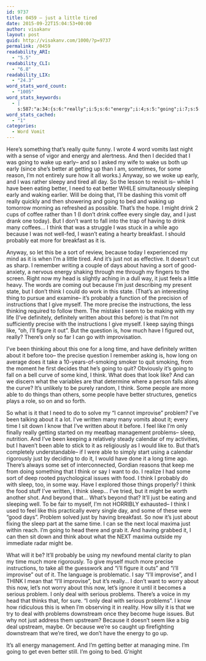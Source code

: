 ```yaml
---
id: 9737
title: 0459 – just a little tired
date: 2015-09-22T15:04:53+00:00
author: visakanv
layout: post
guid: http://visakanv.com/1000/?p=9737
permalink: /0459
readability_ARI:
  - "5.5"
readability_CLI:
  - "6.8"
readability_LIX:
  - "24.3"
word_stats_word_count:
  - "1005"
word_stats_keywords:
  - |
    s:587:"a:34:{s:6:"really";i:5;s:6:"energy";i:4;s:5:"going";i:7;s:5:"early";i:4;s:6:"better";i:6;s:5:"tired";i:3;s:6:"eating";i:3;s:4:"i'll";i:6;s:5:"drink";i:3;s:4:"just";i:10;s:4:"want";i:3;s:5:"think";i:11;s:7:"because";i:5;s:9:"breakfast";i:3;s:8:"probably";i:4;s:4:"sort";i:3;s:4:"head";i:3;s:12:"instructions";i:4;s:4:"give";i:3;s:7:"precise";i:4;s:10:"definitely";i:3;s:7:"written";i:5;s:6:"things";i:3;s:4:"like";i:6;s:7:"there's";i:3;s:4:"long";i:3;s:4:"time";i:5;s:4:"able";i:3;s:9:"improvise";i:4;s:7:"problem";i:3;s:8:"problems";i:4;s:5:"sleep";i:4;s:7:"serious";i:3;s:4:"deal";i:4;}";
word_stats_cached:
  - "1"
categories:
  - Word Vomit
---
```

Here&#8217;s something that&#8217;s really quite funny. I wrote 4 word vomits last night with a sense of vigor and energy and alertness. And then I decided that I was going to wake up early– and so I asked my wife to wake us both up early (since she&#8217;s better at getting up than I am, sometimes, for some reason, I&#8217;m not entirely sure how it all works.) Anyway, so we woke up early, and I was rather sleepy and tired all day. So the lesson to revisit is– while I have been eating better, I need to eat better WHILE simultaneously sleeping early and waking earlier. Will be doing that, I&#8217;ll be dashing this vomit off really quickly and then showering and going to bed and waking up tomorrow morning as refreshed as possible. That&#8217;s the hope. I might drink 2 cups of coffee rather than 1 (I don&#8217;t drink coffee every single day, and I just drank one today). But I don&#8217;t want to fall into the trap of having to drink many coffees&#8230; I think that was a struggle I was stuck in a while ago because I was not well-fed, I wasn&#8217;t eating a hearty breakfast. I should probably eat more for breakfast as it is.

Anyway, so let this be a sort of review, because today I experienced my mind as it is when I&#8217;m a little tired. And it&#8217;s just not as effective. It doesn&#8217;t cut as sharp. I remember writing a couple of days about having a sort of good-anxiety, a nervous energy shaking through me through my fingers to the screen. Right now my head is slightly aching in a dull way, it just feels a little heavy. The words are coming out because I&#8217;m just describing my present state, but I don&#8217;t think I could do work in this state. (That&#8217;s an interesting thing to pursue and examine– it&#8217;s probably a function of the precision of instructions that I give myself. The more precise the instructions, the less thinking required to follow them. The mistake I seem to be making with my life (I&#8217;ve definitely, definitely written about this before) is that I&#8217;m not sufficiently precise with the instructions I give myself. I keep saying things like, &#8220;oh, I&#8217;ll figure it out&#8221;. But the question is, how much have I figured out, really? There&#8217;s only so far I can go with improvisation.

I&#8217;ve been thinking about this one for a long time, and have definitely written about it before too– the precise question I remember asking is, how long on average does it take a 10-years-of-smoking smoker to quit smoking, from the moment he first decides that he&#8217;s going to quit? Obviously it&#8217;s going to fall on a bell curve of some kind, I think. What does that look like? And can we discern what the variables are that determine where a person falls along the curve? It&#8217;s unlikely to be purely random, I think. Some people are more able to do things than others, some people have better structures, genetics plays a role, so on and so forth.

So what is it that I need to do to solve my &#8220;I cannot improvise&#8221; problem? I&#8217;ve been talking about it a lot. I&#8217;ve written many many vomits about it; every time I sit down I know that I&#8217;ve written about it before. I feel like I&#8217;m only finally really getting started on my meatbag management problems– sleep, nutrition. And I&#8217;ve been keeping a relatively steady calendar of my activities, but I haven&#8217;t been able to stick to it as religiously as I would like to. But that&#8217;s completely understandable– if I were able to simply start using a calendar rigorously just by deciding to do it, I would have done it a long time ago. There&#8217;s always some set of interconnected, Gordian reasons that keep me from doing something that I think or say I want to do. I realize I had some sort of deep rooted psychological issues with food. I think I probably do with sleep, too, in some way. Have I explored those things properly? I think the food stuff I&#8217;ve written, I think sleep&#8230; I&#8217;ve tried, but it might be worth another shot. And beyond that&#8230; What&#8217;s beyond that? It&#8217;ll just be eating and sleeping well. To be fair to myself, I&#8217;m not HORRIBLY exhausted– I think I used to feel like this practically every single day, and some of these were &#8220;good days&#8221;. Problem solved just by having breakfast. So now it&#8217;s just about fixing the sleep part at the same time. I can se the next local maxima just within reach. I&#8217;m going to head there and grab it. And having grabbed it, I can then sit down and think about what the NEXT maxima outside my immediate radar might be.

What will it be? It&#8217;ll probably be using my newfound mental clarity to plan my time much more rigorously. To give myself much more precise instructions, to take all the guesswork and &#8220;i&#8217;ll figure it outs&#8221; and &#8220;i&#8217;ll improvise&#8221; out of it. The language is problematic. I say &#8220;I&#8217;ll improvise&#8221;, and I THINK I mean that &#8220;I&#8217;ll improvise&#8221;, but it&#8217;s really&#8230; I don&#8217;t want to worry about this now, let&#8217;s not worry about this now, let&#8217;s ignore it until it becomes a serious problem. I only deal with serious problems. There&#8217;s a voice in my head that thinks that, for sure. &#8220;I only deal with serious problems&#8221;. I know how ridiculous this is when I&#8217;m observing it in reality. How silly it is that we try to deal with problems downstream once they become huge issues. But why not just address them upstream? Because it doesn&#8217;t seem like a big deal upstream, maybe. Or because we&#8217;re so caught up firefighting downstream that we&#8217;re tired, we don&#8217;t have the energy to go up.

It&#8217;s all energy management. And I&#8217;m getting better at managing mine. I&#8217;m going to get even better still. I&#8217;m going to bed. G&#8217;night